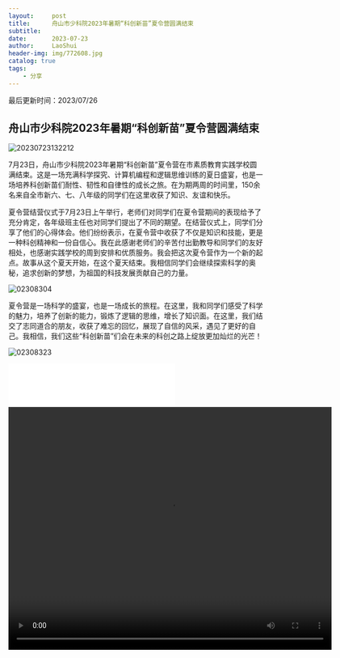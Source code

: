 ```yaml
---
layout:     post
title:      舟山市少科院2023年暑期“科创新苗”夏令营圆满结束
subtitle:   
date:       2023-07-23
author:     LaoShui
header-img: img/772608.jpg
catalog: true
tags:
    - 分享
---
```


最后更新时间：2023/07/26

## 舟山市少科院2023年暑期“科创新苗”夏令营圆满结束

![20230723132212](https://forum.dh7zoj.top//img//20230723132212.png)

7月23日，舟山市少科院2023年暑期“科创新苗”夏令营在市素质教育实践学校圆满结束。这是一场充满科学探究、计算机编程和逻辑思维训练的夏日盛宴，也是一场培养科创新苗们耐性、韧性和自律性的成长之旅。在为期两周的时间里，150余名来自全市新六、七、八年级的同学们在这里收获了知识、友谊和快乐。

夏令营结营仪式于7月23日上午举行，老师们对同学们在夏令营期间的表现给予了充分肯定，各年级班主任也对同学们提出了不同的期望。在结营仪式上，同学们分享了他们的心得体会。他们纷纷表示，在夏令营中收获了不仅是知识和技能，更是一种科创精神和一份自信心。我在此感谢老师们的辛苦付出勤教导和同学们的友好相处，也感谢实践学校的周到安排和优质服务。我会把这次夏令营作为一个新的起点。故事从这个夏天开始，在这个夏天结束。我相信同学们会继续探索科学的奥秘，追求创新的梦想，为祖国的科技发展贡献自己的力量。

![02308304](https://forum.dh7zoj.top//img//02308304.JPG)

夏令营是一场科学的盛宴，也是一场成长的旅程。在这里，我和同学们感受了科学的魅力，培养了创新的能力，锻炼了逻辑的思维，增长了知识面。在这里，我们结交了志同道合的朋友，收获了难忘的回忆，展现了自信的风采，遇见了更好的自己。我相信，我们这些“科创新苗”们会在未来的科创之路上绽放更加灿烂的光芒！

![02308323](https://forum.dh7zoj.top//img//02308323.JPG)

<iframe frameborder="no" border="0" marginwidth="0" marginheight="0" width=330 height=86 src="//music.163.com/outchain/player?type=2&id=191278&auto=1&height=66"></iframe>

<video width="640" height="480" controls>
        <source src="https://wxapp.tc.qq.com/251/20302/stodownload?encfilekey=6xykWLEnztKcKCJZcV0rWCM8ua7DibZkibqXGfPxf5lrroKCZjdMIklbptrNxhRfRZaVCSavfef2SHGwOVN5gO6W1SvajeJxsUUTK3lIGXmtnMs0kSHPY9fEAHKVEGClyeHP0eXc07H6TibcicBZ1vcy0GibB7vndB90ibJPKAZ9fLhc4&token=xNChlCtdOp7TH03zPy4hfAuLd4EezznYjMxpNSoqpLia1qCXcicPjib3xf2JxduAibliaGPpZMzaXpvAGD8NjJGXW2um7icDe4a7G5EFTeWYDiazibX7VQk2t9FWkA&idx=1&a=1&bizid=1023&dotrans=0&hy=SH&m=66fac2da24bd6fa94ee40dac259b94ed" type="video/mp4">
</video>
